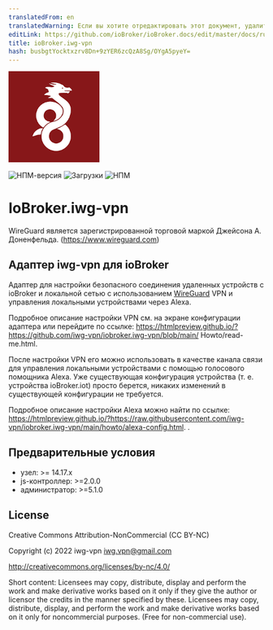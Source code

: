 ```yaml
---
translatedFrom: en
translatedWarning: Если вы хотите отредактировать этот документ, удалите поле «translationFrom», в противном случае этот документ будет снова автоматически переведен
editLink: https://github.com/ioBroker/ioBroker.docs/edit/master/docs/ru/adapterref/iobroker.iwg-vpn/README.md
title: ioBroker.iwg-vpn
hash: busbgtYocktxzrv8Dn+9zYER6zcQzA8Sg/OYgA5pyeY=
---
```

![Логотип](../../../en/adapterref/iobroker.iwg-vpn/admin/iwg-vpn-sm.png)

![НПМ-версия](http://img.shields.io/npm/v/iobroker.iwg-vpn.svg)
![Загрузки](https://img.shields.io/npm/dm/iobroker.iwg-vpn.svg)
![НПМ](https://nodei.co/npm/iobroker.iwg-vpn.png?downloads=true)

# IoBroker.iwg-vpn
WireGuard является зарегистрированной торговой маркой Джейсона А. Доненфельда. (https://www.wireguard.com)

## Адаптер iwg-vpn для ioBroker
Адаптер для настройки безопасного соединения удаленных устройств с ioBroker и локальной сетью с использованием [WireGuard](https://www.wireguard.com) VPN и управления локальными устройствами через Alexa.

Подробное описание настройки VPN см. на экране конфигурации адаптера или перейдите по ссылке: https://htmlpreview.github.io/?https://github.com/iwg-vpn/iobroker.iwg-vpn/blob/main/ Howto/read-me.html.

После настройки VPN его можно использовать в качестве канала связи для управления локальными устройствами с помощью голосового помощника Alexa. Уже существующая конфигурация устройства (т. е. устройства ioBroker.iot) просто берется, никаких изменений в существующей конфигурации не требуется.

Подробное описание настройки Alexa можно найти по ссылке: https://htmlpreview.github.io/?https://raw.githubusercontent.com/iwg-vpn/iobroker.iwg-vpn/main/howto/alexa-config.html. .

## Предварительные условия
* узел: >= 14.17.x
* js-контроллер: >=2.0.0
* администратор: >=5.1.0

## License
Creative Commons Attribution-NonCommercial (CC BY-NC)

Copyright (c) 2022 iwg-vpn <iwg.vpn@gmail.com>

http://creativecommons.org/licenses/by-nc/4.0/

Short content:
Licensees may copy, distribute, display and perform the work and make derivative works based on it only if they give the author or licensor the credits in the manner specified by these.
Licensees may copy, distribute, display, and perform the work and make derivative works based on it only for noncommercial purposes.
(Free for non-commercial use).
